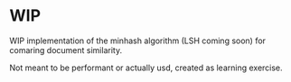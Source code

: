 # WIP

WIP implementation of the minhash algorithm (LSH coming soon) for comaring document similarity. 

Not meant to be performant or actually usd, created as learning exercise.